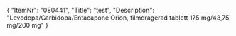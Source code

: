 {
  "ItemNr": "080441",
  "Title": "test",
  "Description": "Levodopa/Carbidopa/Entacapone Orion, filmdragerad tablett 175 mg/43,75 mg/200 mg"
}